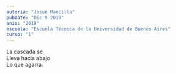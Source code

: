 ```yaml
---
autoria: "Josué Mancilla"
pubDate: "Dic 9 2019"
anio: "2019"
escuela: "Escuela Técnica de la Universidad de Buenos Aires"
curso: "1"
---
```

La cascada se\
Lleva hacia abajo\
Lo que agarra.